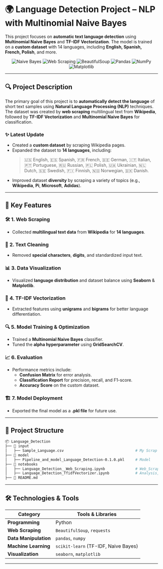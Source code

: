 # 🌍 Language Detection Project – NLP with Multinomial Naive Bayes  

This project focuses on **automatic text language detection** using **Multinomial Naive Bayes** and **TF-IDF Vectorization**. The model is trained on a **custom dataset** with 14 languages, including **English, Spanish, French, Polish**, and more.  

<p align="center">
  <img src="https://img.shields.io/badge/Naive--Bayes-228B22?style=for-the-badge&logo=scikitlearn&logoColor=white" alt="Naive Bayes"/>
  <img src="https://img.shields.io/badge/Web%20Scraping-FF4500?style=for-the-badge&logo=web&logoColor=white" alt="Web Scraping"/>
  <img src="https://img.shields.io/badge/BeautifulSoup-4B275F?style=for-the-badge&logo=beautifulsoup&logoColor=white" alt="BeautifulSoup"/>
  <img src="https://img.shields.io/badge/Pandas-150458?style=for-the-badge&logo=pandas&logoColor=white" alt="Pandas"/>
  <img src="https://img.shields.io/badge/Numpy-013243?style=for-the-badge&logo=numpy&logoColor=white" alt="NumPy"/>
  <img src="https://img.shields.io/badge/Matplotlib-11557C?style=for-the-badge&logo=plotly&logoColor=white" alt="Matplotlib"/>
</p>

---

## 🔍 **Project Description**  

The primary goal of this project is to **automatically detect the language** of short text samples using **Natural Language Processing (NLP)** techniques. The dataset was created by **web scraping** multilingual text from **Wikipedia**, followed by **TF-IDF Vectorization** and **Multinomial Naive Bayes** for classification.  

### ✨ **Latest Update**  
- Created a **custom dataset** by scraping Wikipedia pages.  
- Expanded the dataset to **14 languages**, including:  
  > 🇺🇸 English, 🇪🇸 Spanish, 🇫🇷 French, 🇩🇪 German, 🇮🇹 Italian, 🇵🇹 Portuguese, 🇷🇺 Russian, 🇵🇱 Polish, 🇺🇦 Ukrainian, 🇳🇱 Dutch, 🇸🇪 Swedish, 🇫🇮 Finnish, 🇳🇴 Norwegian, 🇩🇰 Danish.  
- Improved dataset **diversity** by scraping a variety of topics (e.g., **Wikipedia**, **Pi**, **Microsoft**, **Adidas**).  

---

## 🎯 **Key Features**  

### 🛠 **1. Web Scraping**  
- Collected **multilingual text data** from **Wikipedia** for **14 languages**.  

### 🧹 **2. Text Cleaning**  
- Removed **special characters**, **digits**, and standardized input text.  

### 📊 **3. Data Visualization**  
- Visualized **language distribution** and dataset balance using **Seaborn** & **Matplotlib**.  

### 🧮 **4. TF-IDF Vectorization**  
- Extracted features using **unigrams** and **bigrams** for better language differentiation.  

### 🔍 **5. Model Training & Optimization**  
- Trained a **Multinomial Naive Bayes** classifier.  
- Tuned the **alpha hyperparameter** using **GridSearchCV**.  

### 📈 **6. Evaluation**  
- Performance metrics include:  
  - **Confusion Matrix** for error analysis.  
  - **Classification Report** for precision, recall, and F1-score.  
  - **Accuracy Score** on the custom dataset.  

### 🏗️ **7. Model Deployment**  
- Exported the final model as a **.pkl file** for future use.  

---
## 🚀 Project Structure  

```bash
📦 Language_Detection
├── 📁 input
│   ├── Sample_Language.csv                                 # My Scrap Dataset 
├── 📁 model
│   ├── Pipeline_and_model_Language_Detection-0.1.0.pkl     # Model 
├── 📁 notebooks
│   ├── Language_Detection__Web_Scraping.ipynb              # Web_Scraping
│   ├── Language_Detection_TfidfVectorizer.ipynb            # Analysis, Preprocessing, Training
├── 📄 README.md
```
---

## 🛠 **Technologies & Tools**  

| **Category**         | **Tools & Libraries**                                 |
|-----------------------|------------------------------------------------------|
| **Programming**       | Python                                               |
| **Web Scraping**      | `BeautifulSoup`, `requests`                          |
| **Data Manipulation** | `pandas`, `numpy`                                    |
| **Machine Learning**  | `scikit-learn` (TF-IDF, Naive Bayes)                 |
| **Visualization**     | `seaborn`, `matplotlib`                              |

---
